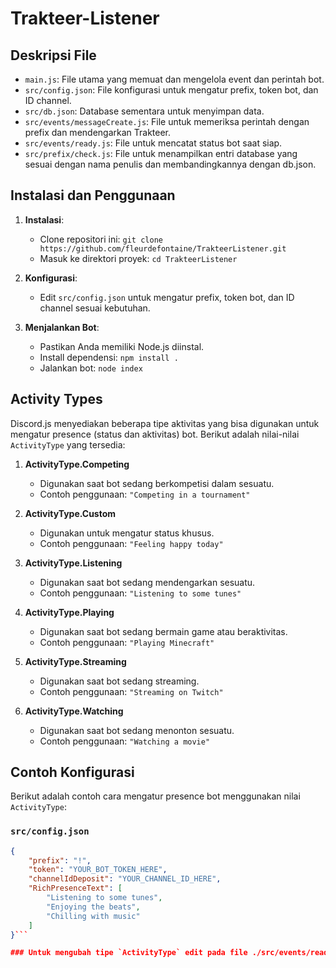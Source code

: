 # Trakteer-Listener

## Deskripsi File

- `main.js`: File utama yang memuat dan mengelola event dan perintah bot.
- `src/config.json`: File konfigurasi untuk mengatur prefix, token bot, dan ID channel.
- `src/db.json`: Database sementara untuk menyimpan data.
- `src/events/messageCreate.js`: File untuk memeriksa perintah dengan prefix dan mendengarkan Trakteer.
- `src/events/ready.js`: File untuk mencatat status bot saat siap.
- `src/prefix/check.js`: File untuk menampilkan entri database yang sesuai dengan nama penulis dan membandingkannya dengan db.json.

## Instalasi dan Penggunaan

1. **Instalasi**:
   - Clone repositori ini: `git clone https://github.com/fleurdefontaine/TrakteerListener.git`
   - Masuk ke direktori proyek: `cd TrakteerListener`

2. **Konfigurasi**:
   - Edit `src/config.json` untuk mengatur prefix, token bot, dan ID channel sesuai kebutuhan.

3. **Menjalankan Bot**:
   - Pastikan Anda memiliki Node.js diinstal.
   - Install dependensi: `npm install .`
   - Jalankan bot: `node index`

## Activity Types

Discord.js menyediakan beberapa tipe aktivitas yang bisa digunakan untuk mengatur presence (status dan aktivitas) bot. Berikut adalah nilai-nilai `ActivityType` yang tersedia:

1. **ActivityType.Competing**
   - Digunakan saat bot sedang berkompetisi dalam sesuatu.
   - Contoh penggunaan: `"Competing in a tournament"`

2. **ActivityType.Custom**
   - Digunakan untuk mengatur status khusus.
   - Contoh penggunaan: `"Feeling happy today"`

3. **ActivityType.Listening**
   - Digunakan saat bot sedang mendengarkan sesuatu.
   - Contoh penggunaan: `"Listening to some tunes"`

4. **ActivityType.Playing**
   - Digunakan saat bot sedang bermain game atau beraktivitas.
   - Contoh penggunaan: `"Playing Minecraft"`

5. **ActivityType.Streaming**
   - Digunakan saat bot sedang streaming.
   - Contoh penggunaan: `"Streaming on Twitch"`

6. **ActivityType.Watching**
   - Digunakan saat bot sedang menonton sesuatu.
   - Contoh penggunaan: `"Watching a movie"`

## Contoh Konfigurasi

Berikut adalah contoh cara mengatur presence bot menggunakan nilai `ActivityType`:

### `src/config.json`

```json
{
    "prefix": "!",
    "token": "YOUR_BOT_TOKEN_HERE",
    "channelIdDeposit": "YOUR_CHANNEL_ID_HERE",
    "RichPresenceText": [
        "Listening to some tunes",
        "Enjoying the beats",
        "Chilling with music"
    ]
}```

### Untuk mengubah tipe `ActivityType` edit pada file ./src/events/ready.js
